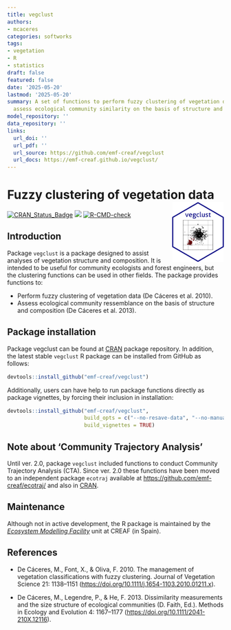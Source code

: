 ```yaml
---
title: vegclust
authors:
- mcaceres
categories: softworks
tags:
- vegetation
- R
- statistics
draft: false
featured: false
date: '2025-05-20'
lastmod: '2025-05-20'
summary: A set of functions to perform fuzzy clustering of vegetation data and to
  assess ecological community similarity on the basis of structure and composition.
model_repository: ''
data_repository: ''
links:
  url_doi: ''
  url_pdf: ''
  url_source: https://github.com/emf-creaf/vegclust
  url_docs: https://emf-creaf.github.io/vegclust/
---
```

# Fuzzy clustering of vegetation data <a href="https://emf-creaf.github.io/vegclust/"><img src="logo.png" align="right" height="139" alt="vegclust website" /></a>

<!-- badges: start -->
[![CRAN\_Status\_Badge](http://www.r-pkg.org/badges/version/vegclust)](https://cran.r-project.org/package=vegclust)
[![](https://cranlogs.r-pkg.org/badges/vegclust)](https://cran.rstudio.com/web/packages/vegclust/index.html)
[![R-CMD-check](https://github.com/emf-creaf/vegclust/actions/workflows/R-CMD-check.yaml/badge.svg)](https://github.com/emf-creaf/vegclust/actions/workflows/R-CMD-check.yaml)
<!-- badges: end -->

## Introduction

Package `vegclust` is a package designed to assist analyses of
vegetation structure and composition. It is intended to be useful for
community ecologists and forest engineers, but the clustering functions
can be used in other fields. The package provides functions to:

  - Perform fuzzy clustering of vegetation data (De Cáceres et
    al. 2010).
  - Assess ecological community ressemblance on the basis of structure
    and composition (De Cáceres et al. 2013).

## Package installation

Package vegclust can be found at
[CRAN](https://cran.r-project.org/package=vegclust) package repository.
In addition, the latest stable `vegclust` R package can be installed
from GitHub as follows:

``` r
devtools::install_github("emf-creaf/vegclust")
```

Additionally, users can have help to run package functions directly as
package vignettes, by forcing their inclusion in installation:

``` r
devtools::install_github("emf-creaf/vegclust", 
                         build_opts = c("--no-resave-data", "--no-manual"),
                         build_vignettes = TRUE)
```

## Note about ‘Community Trajectory Analysis’

Until ver. 2.0, package `vegclust` included functions to conduct
Community Trajectory Analysis (CTA). Since ver. 2.0 these functions have
been moved to an independent package `ecotraj` available at
<https://github.com/emf-creaf/ecotraj/> and also in
[CRAN](https://cran.r-project.org/package=ecotraj).

## Maintenance

Although not in active development, the R package is maintained by the
[*Ecosystem Modelling Facility*](https://emf.creaf.cat) unit at CREAF
(in Spain).

## References

  - De Cáceres, M., Font, X., & Oliva, F. 2010. The management of
    vegetation classifications with fuzzy clustering. Journal of
    Vegetation Science 21: 1138–1151
    (<https://doi.org/10.1111/j.1654-1103.2010.01211.x>).

  - De Cáceres, M., Legendre, P., & He, F. 2013. Dissimilarity
    measurements and the size structure of ecological communities (D.
    Faith, Ed.). Methods in Ecology and Evolution 4: 1167–1177
    (<https://doi.org/10.1111/2041-210X.12116>).
